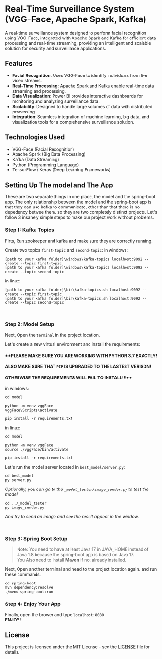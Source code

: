 # Real-Time Surveillance System (VGG-Face, Apache Spark, Kafka)

A real-time surveillance system designed to perform facial recognition using VGG-Face, integrated with Apache Spark and Kafka for efficient data processing and real-time streaming, providing an intelligent and scalable solution for security and surveillance applications.

## Features

- **Facial Recognition**: Uses VGG-Face to identify individuals from live video streams.
- **Real-Time Processing**: Apache Spark and Kafka enable real-time data streaming and processing.
- **Data Visualization**: Power BI provides interactive dashboards for monitoring and analyzing surveillance data.
- **Scalability**: Designed to handle large volumes of data with distributed processing.
- **Integration**: Seamless integration of machine learning, big data, and visualization tools for a comprehensive surveillance solution.

## Technologies Used

- VGG-Face (Facial Recognition)
- Apache Spark (Big Data Processing)
- Kafka (Data Streaming)
- Python (Programming Language)
- TensorFlow / Keras (Deep Learning Frameworks)

## Setting Up The model and The App
These are two separate things in one place, the model and the spring-boot app.
The only relationship between the model and the spring-boot app is that they can use kafka to communicate, other than that there is no depedency betwee them. so they are two completely distinct projects. Let's follow 3 insanely simple steps to make our project work without problems.


### Step 1: Kafka Topics
Firts, Run zookeeper and kafka and make sure they are correctly running.

Create two topics `first-topic` and `second-topic`:
in windows:
```
[path to your kafka folder]\windows\kafka-topics localhost:9092 --create --topic first-topic
[path to your kafka folder]\windows\kafka-topics localhost:9092 --create --topic second-topic
```
in linux:
```
[path to your kafka folder]\bin\kafka-topics.sh localhost:9092 --create --topic first-topic
[path to your kafka folder]\bin\kafka-topics.sh localhost:9092 --create --topic second-topic
```
<br>

### Step 2: Model Setup

Next, Open the `terminal` in the project location.

Let's create a new virtual environment and install the requirements:

#### **PLEASE MAKE SURE YOU ARE WORKING WITH PYTHON 3.7 EXACTLY! 
#### ALSO MAKE SURE THAT ```PIP``` IS UPGRADED TO THE LASTEST VERISON!
#### OTHERWISE THE REQUIREMENTS WILL FAIL TO INSTALL!!!**

in windows:
```
cd model

python -m venv vggFace
vggFace\Scripts\activate

pip install -r requirements.txt
```

in linux:
```
cd model

python -m venv vggFace
source ./vggFace/bin/activate

pip install -r requirements.txt
```

Let's run the model server located in `best_model/server.py`:
```
cd best_model
py server.py
```

*Optionally, you can go to the `_model_tester/image_sender.py` to test the model:*
```
cd ../_model_tester
py image_sender.py
```
*And try to send an image and see the result appear in the window.*

<br>

### Step 3: Spring Boot Setup
>Note: You need to  have at least Java 17 in JAVA_HOME instead of Java 1.8 because the spring-boot app is based on Java 17.  
>You Also need to install **Maven** if not already installed.

Next, Open another terminal and head to the project location again. and run these commands.
```
cd spring-boot
mvn dependency:resolve
./mvnw spring-boot:run
```
### Step 4: Enjoy Your App

Finally, open the brower and type `localhost:8080`  
**ENJOY!**

## License

This project is licensed under the MIT License - see the [LICENSE](LICENSE) file for details.
